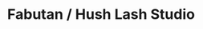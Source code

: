 ---
title: "Fabutan / Hush Lash Studio"
url: /port-coquitlam/fabutan-hush-lash-studio/
shop: beauty
---